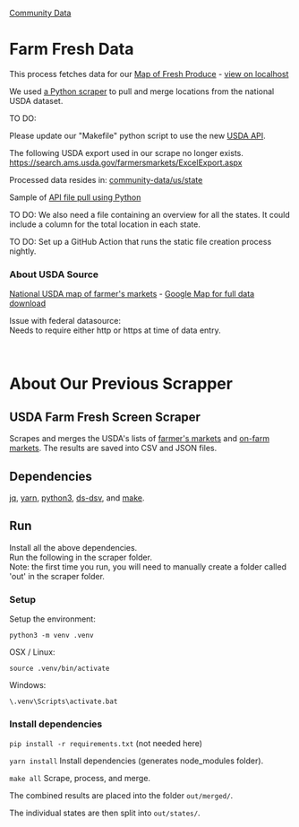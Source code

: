 [Community Data](../../../)
# Farm Fresh Data

This process fetches data for our [Map of Fresh Produce](https://model.earth/localsite/map/#show=farmfresh&state=NY) - [view on localhost](/localsite/map/#show=farmfresh&state=NY)


We used [a Python scraper](scraper) to pull and merge locations from the national USDA dataset.  

TO DO:

Please update our "Makefile" python script to use the new [USDA API](https://www.ams.usda.gov/local-food-directories/farmersmarkets).

The following USDA export used in our scrape no longer exists.
https://search.ams.usda.gov/farmersmarkets/ExcelExport.aspx

Processed data resides in: [community-data/us/state](https://github.com/modelearth/community-data/tree/master/us/state)

Sample of [API file pull using Python](../bea/)

TO DO: We also need a file containing an overview for all the states. It could include a column for the total location in each state.


TO DO: Set up a GitHub Action that runs the static file creation process nightly. 


### About USDA Source

[National USDA map of farmer's markets](https://www.ams.usda.gov/local-food-directories/farmersmarkets) - [Google Map for full data download](https://search.ams.usda.gov/farmersmarkets/googleMapFull.aspx)  

Issue with federal datasource:  
Needs to require either http or https at time of data entry.  

<br>

# About Our Previous Scrapper

## USDA Farm Fresh Screen Scraper

Scrapes and merges the USDA's lists of [farmer's markets](https://search.ams.usda.gov/farmersmarkets/ExcelExport.aspx) and [on-farm markets](https://search.ams.usda.gov/onfarmmarkets/ExcelExport.aspx). The results are saved into CSV and JSON files.

## Dependencies

[jq](https://stedolan.github.io/jq/), [yarn](https://yarnpkg.com/), [python3](https://www.python.org/downloads/), [ds-dsv](https://github.com/d3/d3-dsv), and [make](https://www.gnu.org/software/make/).


## Run

Install all the above dependencies.  
Run the following in the scraper folder.  
Note: the first time you run, you will need to manually create a folder called 'out' in the scraper folder.

### Setup

Setup the environment:

`python3 -m venv .venv`

OSX / Linux:

`source .venv/bin/activate`

Windows:

`\.venv\Scripts\activate.bat`


### Install dependencies

`pip install -r requirements.txt` (not needed here)

`yarn install`  Install dependencies (generates node_modules folder).

`make all`  Scrape, process, and merge.

The combined results are placed into the folder `out/merged/`.

The individual states are then split into `out/states/`.
<br><br>

